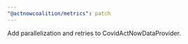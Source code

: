 ```yaml
---
"@actnowcoalition/metrics": patch
---
```


Add parallelization and retries to CovidActNowDataProvider.
